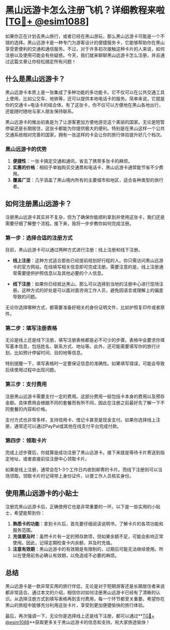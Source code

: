# 黑山远游卡怎么注册飞机？详细教程来啦[[TG💪+ @esim1088](https://t.me/s/esim1088)]

如果你正在计划去黑山旅行，或者已经在黑山游玩，那么黑山远游卡可能是一个不错的选择。黑山远游卡是一种专门为游客设计的便捷服务卡，它能够帮助你在黑山享受更便利的交通和通信服务。不过，对于许多初次接触这种卡片的人来说，如何注册以及使用可能会有些疑惑。今天，我们就来聊聊黑山远游卡怎么注册，并且通过这篇文章让你轻松搞定所有问题！

## 什么是黑山远游卡？

黑山远游卡本质上是一张集成了多种功能的多功能卡。它不仅可以在公共交通工具上使用，比如公交车、地铁等，还可以提供本地电话卡的服务。简单来说，它就是你的交通卡+电话卡的结合体。有了这张卡，你不仅可以方便地在黑山各地出行，还能随时随地与家人朋友保持联系。

黑山远游卡的推出初衷是为了让游客更加方便地游览这个美丽的国家。无论是短暂停留还是长期居住，这张卡都能为你提供极大的便利。特别是在黑山这样一个公共交通系统相对完善的国家，拥有一张这样的卡会让你的旅行体验提升好几个档次。

### 黑山远游卡的优势

1. **便捷性**：一张卡搞定交通和通讯，省去了携带多张卡的麻烦。
2. **实惠的价格**：相较于单独购买交通票和电话卡，黑山远游卡通常能节省不少费用。
3. **覆盖广泛**：几乎涵盖了黑山境内所有的主要城市和地区，适合各种类型的旅行者。

## 如何注册黑山远游卡？

注册黑山远游卡其实并不复杂，但为了确保你能顺利拿到并使用这张卡，我们还是需要仔细了解整个流程。接下来，我将一步步教你如何完成注册。

### 第一步：选择合适的注册方式

目前，黑山远游卡可以通过两种方式进行注册：线上注册和线下注册。

- **线上注册**：这种方式适合那些已经提前规划好行程的人。你只需访问黑山远游卡的官方网站，在线填写相关信息即可完成注册。需要注意的是，线上注册通常需要提供护照信息以及其他必要的个人信息。
  
- **线下注册**：如果你已经抵达黑山，那么可以选择到当地的注册中心进行现场注册。这种方式的好处是可以面对面咨询工作人员，避免因语言或理解上的偏差导致的问题。

无论你选择哪种方式，都需要准备好相关的身份证明文件，比如护照复印件或者原件。

### 第二步：填写注册表格

无论是线上还是线下注册，填写注册表格都是必不可少的步骤。表格中会要求你填写基本信息，包括姓名、联系方式、地址等。此外，还可能需要填写你的旅行计划，比如预计停留时间、目的地等信息。

特别提醒一下，填写表格时一定要保证信息的准确性。如果填写错误，可能会导致后续使用过程中出现问题。

### 第三步：支付费用

注册黑山远游卡需要支付一定的费用。这部分费用一般包括卡本身的费用以及预存金额。具体费用会根据不同的套餐而有所不同，因此在注册之前最好先了解一下不同套餐的内容和价格。

支付方式也非常多样，支持信用卡、借记卡甚至是现金支付。如果你选择线上注册，通常还可以通过PayPal或其他在线支付平台完成付款。

### 第四步：领取卡片

完成上述步骤后，你就算是成功注册了黑山远游卡。接下来就是等待卡片寄送到指定地址，或者直接前往注册中心领取卡片。

如果是线上注册，通常会在1-3个工作日内收到邮寄的卡片。而线下注册则可以当场领取。领取卡片时记得带上身份证件，以便工作人员核实身份。

## 使用黑山远游卡的小贴士

注册完黑山远游卡后，正确使用它也是非常重要的一环。以下是一些实用的小贴士，希望能帮到你：

1. **熟悉卡的功能**：拿到卡片后，首先要仔细阅读说明书，了解卡片的各项功能和服务范围。
2. **充值要及时**：虽然卡片有一定的预存款项，但如果余额不足，可能会影响正常使用。因此，记得定期检查卡内余额，并及时充值。
3. **注意有效期**：黑山远游卡的有效期是有限制的，过期后可能无法继续使用。所以在使用前务必确认有效期，以免造成不必要的麻烦。

## 总结

黑山远游卡是一款非常实用的旅行伴侣，无论是对于短期游客还是长期居住者来说都非常适合。通过本文的介绍，相信你对如何注册黑山远游卡已经有了清晰的认识。从选择注册方式到填写表格再到支付费用，每一个环节都至关重要。希望你在黑山的旅程中能够充分利用这张卡片，享受到更加便捷愉快的旅行体验。

最后，再次强调一下，无论你是选择线上还是线下注册，都可以通过**[TG💪+ @esim1088](https://t.me/s/esim1088)**获取更多关于黑山远游卡的信息和支持。祝大家旅途愉快！